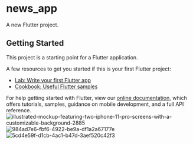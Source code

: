 # news_app

A new Flutter project.

## Getting Started

This project is a starting point for a Flutter application.

A few resources to get you started if this is your first Flutter project:

- [Lab: Write your first Flutter app](https://flutter.dev/docs/get-started/codelab)
- [Cookbook: Useful Flutter samples](https://flutter.dev/docs/cookbook)

For help getting started with Flutter, view our
[online documentation](https://flutter.dev/docs), which offers tutorials,
samples, guidance on mobile development, and a full API reference.
![illustrated-mockup-featuring-two-iphone-11-pro-screens-with-a-customizable-background-2885](https://user-images.githubusercontent.com/55793940/150621157-790f880c-1775-4420-9f39-ce9f8054b7a6.png)
![984ad7e6-fbf6-4922-be9a-df1a2a67177e](https://user-images.githubusercontent.com/55793940/150621231-e7068e1f-2909-4653-b4ee-63fbe4408a97.jpg)
![5cd4e59f-d1cb-4ac1-b47d-3aef520c42f3](https://user-images.githubusercontent.com/55793940/150621233-d0a02ec2-c0b2-4330-ab71-d791477c5ee9.jpg)
